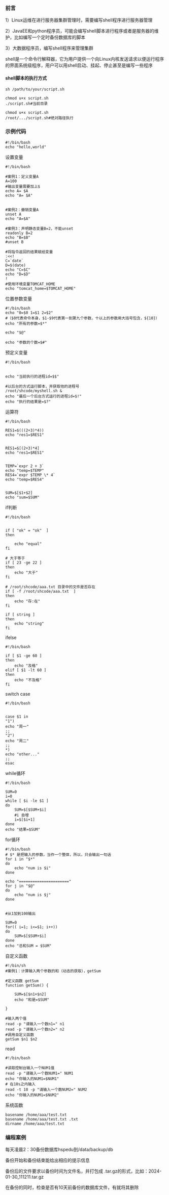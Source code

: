 ### 前言

1）Linux运维在进行服务器集群管理时，需要编写shell程序进行服务器管理

2）JavaEE和python程序员，可能会编写shell脚本进行程序或者是服务器的维护，比如编写一个定时备份数据库的脚本

3）大数据程序员，编写shell程序来管理集群

shell是一个命令行解释器，它为用户提供一个向Linux内核发送请求以便运行程序的界面系统级程序，用户可以用shell启动、挂起、停止甚至是编写一些程序

#### shell脚本的执行方式

```shell
sh /path/to/your/script.sh
```

```shell
chmod u+x script.sh
./script.sh#当前目录
```

```shell
chmod u+x script.sh
/root/.../script.sh#绝对路径执行
```

### 示例代码


```shell
#!/bin/bash
echo "hello,world"
```

设置变量

```shell
#!/bin/bash

#案例1：定义变量A
A=100
#输出变量需要加上$
echo A= $A
echo "A= $A"


#案例2：撤销变量A
unset A
echo "A=$A"

#案例3：声明静态变量B=2，不能unset
readonly B=2
echo "B=$B"
#unset B

#将指令返回的结果赋给变量
:<<!
C=`date`
D=$(date)
echo "C=$C"
echo "D=$D"
!
#使用环境变量TOMCAT_HOME
echo "tomcat_home=$TOMCAT_HOME"

```

位置参数变量

```shell
#!/bin/bash
echo "0=$0 1=$1 2=$2" 
#（$0代表命令本身，$1-$9代表第一到第九个参数，十以上的参数用大括号包含，${10}）
echo "所有的参数=$*"   

echo "$@"

echo "参数的个数=$#"
```

预定义变量

```shell
#!/bin/bash


echo "当前执行的进程id=$$"

#以后台的方式运行脚本，并获取他的进程号
/root/shcode/myshell.sh & 
echo "最后一个后台方式运行的进程id=$!"
echo "执行的结果是=$?"
```

运算符

```shell
#!/bin/bash

RES1=$(((2+3)*4))
echo "res1=$RES1"


RES1=$[(2+3)*4]
echo "res1=$RES1"


TEMP=`expr 2 + 3`
echo "temp=$TEMP"
RES4=`expr $TEMP \* 4`
echo "temp=$RES4"


SUM=$[$1+$2]
echo "sum=$SUM"
```

if判断

```shell
#!/bin/bash


if [ "ok" = "ok"  ]
then 

	echo "equal"
fi

# 大于等于
if [ 23 -ge 22 ]
then 
	echo "大于"
fi

# /root/shcode/aaa.txt 目录中的文件是否存在
if [ -f /root/shcode/aaa.txt  ]
then 
	echo "存:在"
fi

if [ string ]
then 
	echo "string"
fi
```

ifelse

```shell
#!/bin/bash

if [ $1 -ge 60 ]
then
	echo "及格"
elif [ $1 -lt 60 ]
then 
	echo "不及格"
fi

```

switch case

```shell
#!/bin/bash


case $1 in 
"1")
echo "周一"
;;
"2")
echo "周二"
;;
*)
echo "other..."
;;
esac
```

while循环

```shell
#!/bin/bash

SUM=0
i=0
while [ $i -le $1 ]
do
	SUM=$[$SUM+$i]
	#i 自增
	i=$[$i+1]
done
echo "结果=$SUM"

```

for循环

```shell
#!/bin/bash
# $* 是把输入的参数，当作一个整体，所以，只会输出一句话
for i in "$*"
do 
	echo "num is $i"
done

echo "======================"
for j in "$@"
do 
	echo "num is $j"
done


#从1加到100输出

SUM=0
for(( i=1; i<=$1; i++))
do
	SUM=$[$SUM+$i]
done
echo "总和SUM = $SUM"
```

自定义函数

```shell
#!/bin/sh
#案例1：计算输入两个参数的和（动态的获取），getSum

#定义函数 getSum
function getSum() {

	SUM=$[$n1+$n2]
	echo "和是=$SUM"

}

#输入两个值
read -p "请输入一个数n1=" n1
read -p "请输入一个数n2=" n2
#调用自定义函数
getSum $n1 $n2

```

read

```shell
#!/bin/bash

#读取控制台输入一个NUM1值
read -p "请输入一个数NUM1=" NUM1
echo "你输入的NUM1=$NUM1"
# 在10s之内输入
read -t 10 -p "请输入一个数NUM2=" NUM2
echo "你输入的NUM1=$NUM2"
```

系统函数

```shell
basename /home/aaa/test.txt
basename /home/aaa/test.txt .txt
dirname /home/aaa/test.txt
```



### 编程案例

每天凌晨2：30备份数据库hspedu到/data/backup/db

备份开始和备份结束能给出相应的提示信息

备份后的文件要求以备份时间为文件名，并打包成 .tar.gz的形式，比如：2024-01-30_111211.tar.gz

在备份的同时，检查是否有10天前备份的数据库文件，有就将其删除